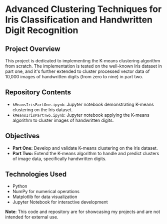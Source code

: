 # Advanced Clustering Techniques for Iris Classification and Handwritten Digit Recognition

## Project Overview
This project is dedicated to implementing the K-means clustering algorithm from scratch. The implementation is tested on the well-known Iris dataset in part one, and it's further extended to cluster processed vector data of 10,000 images of handwritten digits (from zero to nine) in part two.

## Repository Contents
- `kMeansIrisPartOne.ipynb`: Jupyter notebook demonstrating K-means clustering on the Iris dataset.
- `kMeansIrisPartTwo.ipynb`: Jupyter notebook applying the K-means algorithm to cluster images of handwritten digits.

## Objectives
- **Part One:** Develop and validate K-means clustering on the Iris dataset.
- **Part Two:** Extend the K-means algorithm to handle and predict clusters of image data, specifically handwritten digits.

## Technologies Used
- Python
- NumPy for numerical operations
- Matplotlib for data visualization
- Jupyter Notebook for interactive development

**Note**: This code and repository are for showcasing my projects and are not intended for external use. 
